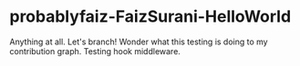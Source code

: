 # probablyfaiz-FaizSurani-HelloWorld

Anything at all. Let's branch! Wonder what this testing is doing to my contribution graph. Testing hook middleware.
